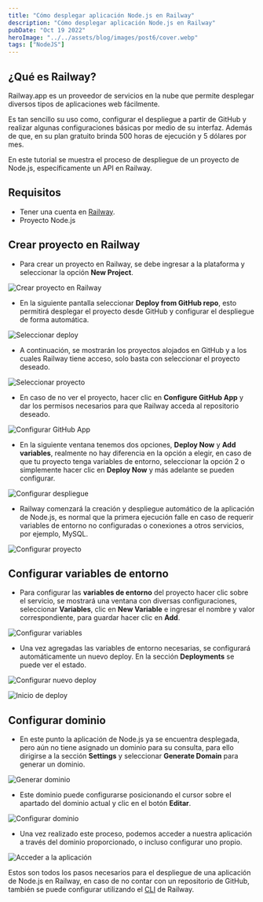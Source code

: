 ```yaml
---
title: "Cómo desplegar aplicación Node.js en Railway"
description: "Cómo desplegar aplicación Node.js en Railway"
pubDate: "Oct 19 2022"
heroImage: "../../assets/blog/images/post6/cover.webp"
tags: ["NodeJS"]
---
```


## ¿Qué es Railway?

Railway.app es un proveedor de servicios en la nube que permite desplegar diversos tipos de aplicaciones web fácilmente.

Es tan sencillo su uso como, configurar el despliegue a partir de GitHub y realizar algunas configuraciones básicas por medio de su interfaz. Además de que, en su plan gratuito brinda 500 horas de ejecución y 5 dólares por mes.

En este tutorial se muestra el proceso de despliegue de un proyecto de Node.js, específicamente un API en Railway.

## Requisitos

- Tener una cuenta en [Railway](https://railway.app/).
- Proyecto Node.js

## Crear proyecto en Railway

* Para crear un proyecto en Railway, se debe ingresar a la plataforma y seleccionar la opción **New Project**.

![Crear proyecto en Railway](../../assets/blog/images/post6/01.webp)

* En la siguiente pantalla seleccionar **Deploy from GitHub repo**, esto permitirá desplegar el proyecto desde GitHub y configurar el despliegue de forma automática.

![Seleccionar deploy](../../assets/blog/images/post6/02.webp)

* A continuación, se mostrarán los proyectos alojados en GitHub y a los cuales Railway tiene acceso, solo basta con seleccionar el proyecto deseado.

![Seleccionar proyecto](../../assets/blog/images/post6/03.webp)

* En caso de no ver el proyecto, hacer clic en **Configure GitHub App** y dar los permisos necesarios para que Railway acceda al repositorio deseado.

![Configurar GitHub App](../../assets/blog/images/post6/04.webp)

* En la siguiente ventana tenemos dos opciones, **Deploy Now** y **Add variables**, realmente no hay diferencia en la opción a elegir, en caso de que tu proyecto tenga variables de entorno, seleccionar la opción 2 o simplemente hacer clic en **Deploy Now** y más adelante se pueden configurar.

![Configurar despliegue](../../assets/blog/images/post6/05.webp)

* Railway comenzará la creación y despliegue automático de la aplicación de Node.js, es normal que la primera ejecución falle en caso de requerir variables de entorno no configuradas o conexiones a otros servicios, por ejemplo, MySQL.

![Configurar proyecto](../../assets/blog/images/post6/06.webp)

## Configurar variables de entorno

* Para configurar las **variables de entorno** del proyecto hacer clic sobre el servicio, se mostrará una ventana con diversas configuraciones, seleccionar **Variables**, clic en **New Variable** e ingresar el nombre y valor correspondiente, para guardar hacer clic en **Add**.

![Configurar variables](../../assets/blog/images/post6/07.webp)

* Una vez agregadas las variables de entorno necesarias, se configurará automáticamente un nuevo deploy. En la sección **Deployments** se puede ver el estado.

![Configurar nuevo deploy](../../assets/blog/images/post6/08.webp)

![Inicio de deploy](../../assets/blog/images/post6/09.webp)

## Configurar dominio

* En este punto la aplicación de Node.js ya se encuentra desplegada, pero aún no tiene asignado un dominio para su consulta, para ello dirigirse a la sección **Settings** y seleccionar **Generate Domain** para generar un dominio.

![Generar dominio](../../assets/blog/images/post6/10.webp)

* Este dominio puede configurarse posicionando el cursor sobre el apartado del dominio actual y clic en el botón **Editar**.

![Configurar dominio](../../assets/blog/images/post6/11.webp)

* Una vez realizado este proceso, podemos acceder a nuestra aplicación a través del dominio proporcionado, o incluso configurar uno propio.

![Acceder a la aplicación](../../assets/blog/images/post6/12.webp)

Estos son todos los pasos necesarios para el despliegue de una aplicación de Node.js en Railway, en caso de no contar con un repositorio de GitHub, también se puede configurar utilizando el [CLI]( https://docs.railway.app//develop/cli) de Railway.
